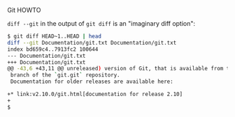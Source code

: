 Git HOWTO

`diff --git` in the output of `git diff` is an "imaginary diff option":
```sh
$ git diff HEAD~1..HEAD | head
diff --git Documentation/git.txt Documentation/git.txt
index bd659c4..7913fc2 100644
--- Documentation/git.txt
+++ Documentation/git.txt
@@ -43,6 +43,11 @@ unreleased) version of Git, that is available from the 'master'
 branch of the `git.git` repository.
 Documentation for older releases are available here:

+* link:v2.10.0/git.html[documentation for release 2.10]
+
$
```
